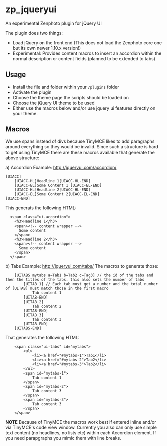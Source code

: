 zp_jqueryui
===========

An experimental Zenphoto plugin for jQuery UI

The plugin does two things:
- Load jQuery on the front end (This does not load the Zenphoto core one but its own newer 1.10.x version!)
- Experimental: Provides content macros to insert an accordion within the normal description or content fields (planned to be extended to tabs)

Usage
-----
- Install the file and folder within your `/plugins` folder
- Activate the plugin
- Choose the theme page the scripts should be loaded on
- Choose the jQuery UI theme to be used
- Either use the macros below and/or use jquery ui features directly on your theme.

Macros
------
We use spans instead of divs because TinyMCE likes to add paragraphs around everything so they would be invalid.
Since such a structure is hard to get using TinyMCE there are these macros available that generate the above structure:

a) Accordion
Example: http://jqueryui.com/accordion/
```
[UIACC]
    [UIACC-HL]Headline 1[UIACC-HL-END]
    [UIACC-EL]Some Content 1 [UIACC-EL-END]
    [UIACC-HL]Headline 2[UIACC-HL-END]
    [UIACC-EL]Some Content 2[UIACC-EL-END]
[UIACC-END]
```
This generats the following HTML:
```   
  <span class="ui-accordion">
    <h3>Headline 1</h3>
    <span><!-- content wrapper -->
      Some content
    </span>
    <h3>Headline 2</h3>
    <span><!-- content wrapper -->
      Some content
    </span>
  </span>
```

b) Tabs
Example: http://jqueryui.com/tabs/
The macros to generate those:
```
	[UITABS mytabs a=Tab1 b=Tab2 c=Tag3] // the id of the tabs and then the titles of the tabs. this also sets the number of tabs
		[UITAB 1] // Each tab must get a number and the total number of [UITAB] must match those in the first macro
			Tab content 1
		[UITAB-END]
		[UITAB 2]
			Tab content 2
		[UITAB-END]
		[UITAB 3]
			Tab content 3
		[UITAB-END]
	[UITABS-END]

```
That generates the following HTML:
```
	<span class="ui-tabs" id="mytabs">
		<ul>
			<li><a href="#mytabs-1">Tab1</li>
			<li><a href="#mytabs-2">Tab2</li>
			<li><a href="#mytabs-3">Tab2</li>
		</ul>
		<span id="mytabs-1">
			Tab content 1
		</span>
		<span id="mytabs-2">
			Tab content 3
		</span>
		<span id="mytabs-3">
			Tab content 3
		</span>
	</span>
```

**NOTE**
Because of TinyMCE the macros work best if entered inline and/or via TinyMCE's code view window. Currently you also can only use simple text content (no headlines, no lists etc) within each Accordion element. If you need parapgraphs you mimic them with line breaks.